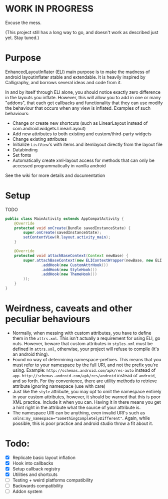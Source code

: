 WORK IN PROGRESS
========
Excuse the mess.

(This project still has a long way to go, and doesn't work as described just yet. Stay tuned.)

Purpose
========
EnhancedLayoutInflater (ELI) main purpose is to make the madness of android layoutinflater
stable and extendable. It is heavily inspired by Calligraphy, and borrows several ideas
and code from it. 

In and by itself through ELI alone, you should notice exactly zero difference in the layouts 
you inflate. However, this will allow you to add in one or many "addons", that each get 
callbacks and functionality that they can use modify the behaviour that occurs when 
any view is inflated. Examples of such behaviours:
 
 - Change or create new shortcuts 
 (such as LinearLayout instead of com.android.widgets.LinearLayout)
 - Add new attributes to both existing and custom/third-party widgets
 - Change existing attributes
 - Initialize `ListView`'s with items and itemlayout directly from the layout file
 - Databinding
 - Set fonts
 - Automatically create xml-layout access for methods that can only be accessed programmatically 
 in vanilla android
 
See the wiki for more details and documentation

Setup
========
TODO

```java
public class MainActivity extends AppCompatActivity {
	@Override
	protected void onCreate(Bundle savedInstanceState) {
		super.onCreate(savedInstanceState);
		setContentView(R.layout.activity_main);
	}

	@Override
	protected void attachBaseContext(Context newBase) {
		super.attachBaseContext(new ELIContextWrapper(newBase, new ELI.Builder()
				.addHook(new CustomAttrHook())
				.addHook(new StyleHook())
				.addHook(new ThemeHook())
		));
	}
}
```

Weirdness, caveats and other peculiar behaviours
========
 - Normally, when messing with custom attributes, you have to define them in the `attrs.xml`.
 This isn't actually a requirement for using ELI, go nuts. 
 However, beware that custom attributes in `styles.xml` must be defined in `attrs.xml`, otherwise,
 your project will refuse to compile (it's an android thing).
 - Found no way of determining namespace-prefixes. This means that you must refer to your namespace
 by the full URI, and not the prefix you're using. Example: `http://schemas.android.com/apk/res-auto`
 instead of `app`. `http://schemas.android.com/apk/res/android` instead of `android`, and so forth.
 For thy convenience, there are utility methods to retrieve attribute ignoring namespace 
 (use with care)
 - Just like the `style` attribute, you may opt to omit the namespace entirely in your custom 
 attributes, however, it should be warned that this is poor XML practice. Include it when you can.
 Having it in there means you get a hint right in the attribute what the source of your attribute is.
 - The namespace URI can be anything, even invalid URI's such as 
 `xmlns:my_namespace="SomethingCompletelyDifferent"`. Again, while possible, this is poor 
 practice and android studio throw a fit about it.

Todo:
========

 - [x] Replicate basic layout inflation
 - [x] Hook into callbacks
 - [x] Setup callback registry
 - [x] Utilities and shortcuts
 - [ ] Testing + weird platforms compatibility
 - [ ] Backwards compatibility
 - [ ] Addon system